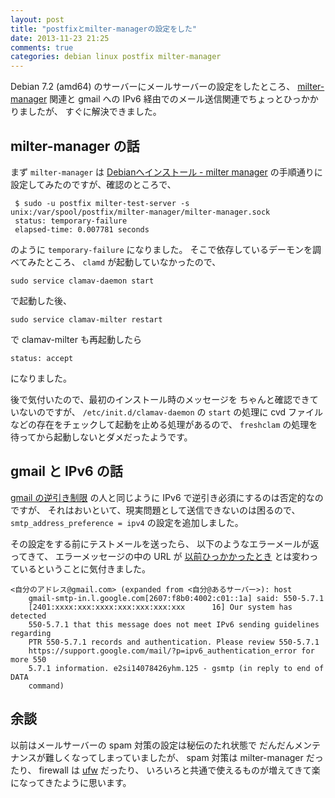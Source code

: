 ```yaml
---
layout: post
title: "postfixとmilter-managerの設定をした"
date: 2013-11-23 21:25
comments: true
categories: debian linux postfix milter-manager
---
```

Debian 7.2 (amd64) のサーバーにメールサーバーの設定をしたところ、
[milter-manager](http://milter-manager.sourceforge.net/)
関連と gmail への IPv6 経由でのメール送信関連でちょっとひっかかりましたが、
すぐに解決できました。

<!--more-->

## milter-manager の話

まず `milter-manager` は
[Debianへインストール - milter manager](http://milter-manager.sourceforge.net/reference/ja/install-to-debian.html)
の手順通りに設定してみたのですが、確認のところで、

```
 $ sudo -u postfix milter-test-server -s unix:/var/spool/postfix/milter-manager/milter-manager.sock
 status: temporary-failure
 elapsed-time: 0.007781 seconds
```

のように `temporary-failure` になりました。
そこで依存しているデーモンを調べてみたところ、
`clamd` が起動していなかったので、

    sudo service clamav-daemon start

で起動した後、

    sudo service clamav-milter restart

で clamav-milter も再起動したら

    status: accept

になりました。

後で気付いたので、最初のインストール時のメッセージを
ちゃんと確認できていないのですが、
`/etc/init.d/clamav-daemon` の `start`
の処理に cvd ファイルなどの存在をチェックして起動を止める処理があるので、
`freshclam` の処理を待ってから起動しないとダメだったようです。

## gmail と IPv6 の話

[gmail の逆引き制限](http://ya.maya.st/d/201308c.html#s20130822_1)
の人と同じように IPv6 で逆引き必須にするのは否定的なのですが、
それはおいといて、現実問題として送信できないのは困るので、
`smtp_address_preference = ipv4` の設定を追加しました。

その設定をする前にテストメールを送ったら、
以下のようなエラーメールが返ってきて、
エラーメッセージの中の URL が
[以前ひっかかったとき](http://www.postfix-jp.info/ML/arc-2.5/msg00237.html)
とは変わっているということに気付きました。

```
<自分のアドレス@gmail.com> (expanded from <自分@あるサーバー>): host
    gmail-smtp-in.l.google.com[2607:f8b0:4002:c01::1a] said: 550-5.7.1
    [2401:xxxx:xxx:xxxx:xxx:xxx:xxx:xxx      16] Our system has detected
    550-5.7.1 that this message does not meet IPv6 sending guidelines regarding
    PTR 550-5.7.1 records and authentication. Please review 550-5.7.1
    https://support.google.com/mail/?p=ipv6_authentication_error for more 550
    5.7.1 information. e2si14078426yhm.125 - gsmtp (in reply to end of DATA
    command)
```

## 余談

以前はメールサーバーの spam 対策の設定は秘伝のたれ状態で
だんだんメンテナンスが難しくなってしまっていましたが、
spam 対策は milter-manager だったり、
firewall は [ufw](packages.debian.org/ufw) だったり、
いろいろと共通で使えるものが増えてきて楽になってきたように思います。
